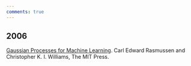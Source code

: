 ```yaml
---
comments: true
---
```


## 2006
[Gaussian Processes for Machine Learning](https://gaussianprocess.org/gpml/). Carl Edward Rasmussen and Christopher K. I. Williams, The MIT Press.
